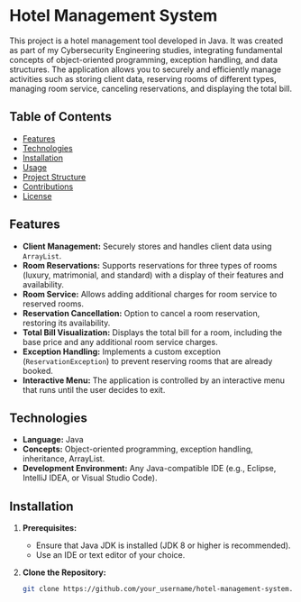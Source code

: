 # Hotel Management System

This project is a hotel management tool developed in Java. It was created as part of my Cybersecurity Engineering studies, integrating fundamental concepts of object-oriented programming, exception handling, and data structures. The application allows you to securely and efficiently manage activities such as storing client data, reserving rooms of different types, managing room service, canceling reservations, and displaying the total bill.

## Table of Contents

- [Features](#features)
- [Technologies](#technologies)
- [Installation](#installation)
- [Usage](#usage)
- [Project Structure](#project-structure)
- [Contributions](#contributions)
- [License](#license)

## Features

- **Client Management:** Securely stores and handles client data using `ArrayList`.
- **Room Reservations:** Supports reservations for three types of rooms (luxury, matrimonial, and standard) with a display of their features and availability.
- **Room Service:** Allows adding additional charges for room service to reserved rooms.
- **Reservation Cancellation:** Option to cancel a room reservation, restoring its availability.
- **Total Bill Visualization:** Displays the total bill for a room, including the base price and any additional room service charges.
- **Exception Handling:** Implements a custom exception (`ReservationException`) to prevent reserving rooms that are already booked.
- **Interactive Menu:** The application is controlled by an interactive menu that runs until the user decides to exit.

## Technologies

- **Language:** Java
- **Concepts:** Object-oriented programming, exception handling, inheritance, ArrayList.
- **Development Environment:** Any Java-compatible IDE (e.g., Eclipse, IntelliJ IDEA, or Visual Studio Code).

## Installation

1. **Prerequisites:**
   - Ensure that Java JDK is installed (JDK 8 or higher is recommended).
   - Use an IDE or text editor of your choice.

2. **Clone the Repository:**
   ```bash
   git clone https://github.com/your_username/hotel-management-system.git
